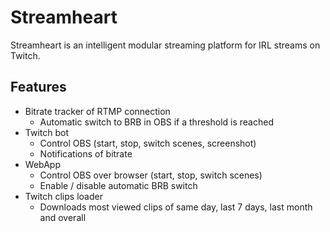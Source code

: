 # Streamheart
Streamheart is an intelligent modular streaming platform for IRL streams on Twitch.

## Features
- Bitrate tracker of RTMP connection
  - Automatic switch to BRB in OBS if a threshold is reached
- Twitch bot
  - Control OBS (start, stop, switch scenes, screenshot)
  - Notifications of bitrate
- WebApp
  - Control OBS over browser (start, stop, switch scenes)
  - Enable / disable automatic BRB switch
- Twitch clips loader
  - Downloads most viewed clips of same day, last 7 days, last month and overall
